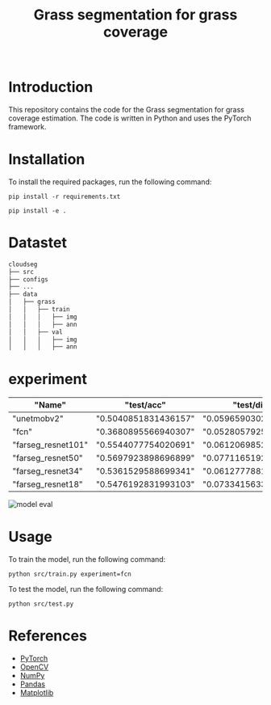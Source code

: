 <div align="center">

# Grass segmentation for grass coverage


</div>

<br>

# Introduction

This repository contains the code for the Grass segmentation for grass coverage estimation. The code is written in Python and uses the PyTorch framework.

# Installation

To install the required packages, run the following command:

```
pip install -r requirements.txt

pip install -e .
```

# Datastet

```bash
cloudseg
├── src
├── configs
├── ...
├── data
│   ├── grass
│   │   ├── train
│   │   │   ├── img
│   │   │   ├── ann
│   │   ├── val
│   │   │   ├── img
│   │   │   ├── ann
```

# experiment

|"Name"|"test/acc"|"test/dice"|"test/f1Score"|"test/iou"|"test/loss"|"test/precision"|
|---|---|---|---|---|---|---|
|"unetmobv2"|"0.5040851831436157"|"0.05965903028845787"|"0.5071227550506592"|"0.2698157727718353"|"0.7685120105743408"|"0.5218417644500732"|
|"fcn"|"0.3680895566940307"|"0.05280579254031181"|"0.3244308829307556"|"0.1847038567066193"|"0.9944534301757812"|"0.2954480051994324"|
|"farseg_resnet101"|"0.5544077754020691"|"0.06120698526501656"|"0.5661771297454834"|"0.2806955575942993"|"0.7207546234130859"|"0.6828808784484863"|
|"farseg_resnet50"|"0.5697923898696899"|"0.07711651921272278"|"0.5918323993682861"|"0.2915698289871216"|"0.6755913496017456"|"0.6980723142623901"|
|"farseg_resnet34"|"0.5361529588699341"|"0.06127778813242912"|"0.5520926713943481"|"0.25685515999794006"|"0.7473989725112915"|"0.6278958320617676"|
|"farseg_resnet18"|"0.5476192831993103"|"0.07334156334400177"|"0.5666882991790771"|"0.2743602991104126"|"0.7339965105056763"|"0.6301077604293823"|

![model eval](images/model_eval.png)

# Usage

To train the model, run the following command:

```
python src/train.py experiment=fcn
```

To test the model, run the following command:

```
python src/test.py
```


# References

- [PyTorch](https://pytorch.org/)
- [OpenCV](https://opencv.org/)
- [NumPy](https://numpy.org/)
- [Pandas](https://pandas.pydata.org/)
- [Matplotlib](https://matplotlib.org/)


